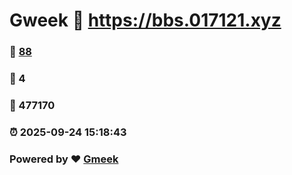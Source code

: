 # Gweek :link: https://bbs.017121.xyz 
### :page_facing_up: [88](https://bbs.017121.xyz/tag.html) 
### :speech_balloon: 4 
### :hibiscus: 477170 
### :alarm_clock: 2025-09-24 15:18:43 
### Powered by :heart: [Gmeek](https://github.com/Meekdai/Gmeek)

